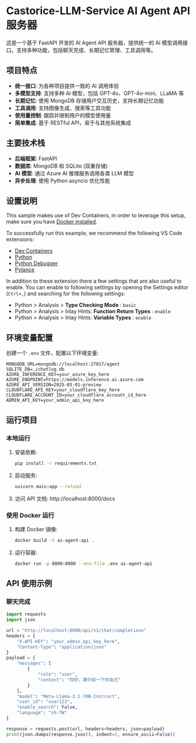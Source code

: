 # Castorice-LLM-Service AI Agent API 服务器

这是一个基于 FastAPI 开发的 AI Agent API 服务器，提供统一的 AI 模型调用接口，支持多种功能，包括聊天完成、长期记忆管理、工具调用等。

## 项目特点

- **统一接口**: 为各种项目提供一致的 AI 调用体验
- **多模型支持**: 支持多种 AI 模型，包括 GPT-4o、GPT-4o-mini、LLaMA 等
- **长期记忆**: 使用 MongoDB 存储用户交互历史，支持长期记忆功能
- **工具调用**: 支持图像生成、搜索等工具功能
- **使用量控制**: 跟踪并限制用户的模型使用量
- **简单集成**: 基于 RESTful API，易于与其他系统集成

## 主要技术栈

- **后端框架**: FastAPI
- **数据库**: MongoDB 和 SQLite (双重存储)
- **AI 模型**: 通过 Azure AI 推理服务调用各类 LLM 模型
- **异步处理**: 使用 Python asyncio 优化性能

## 设置说明

This sample makes use of Dev Containers, in order to leverage this setup, make sure you have [Docker installed](https://www.docker.com/products/docker-desktop).

To successfully run this example, we recommend the following VS Code extensions:

- [Dev Containers](https://marketplace.visualstudio.com/items?itemName=ms-vscode-remote.remote-containers)
- [Python](https://marketplace.visualstudio.com/items?itemName=ms-python.python)
- [Python Debugger](https://marketplace.visualstudio.com/items?itemName=ms-python.debugpy)
- [Pylance](https://marketplace.visualstudio.com/items?itemName=ms-python.vscode-pylance) 

In addition to these extension there a few settings that are also useful to enable. You can enable to following settings by opening the Settings editor (`Ctrl+,`) and searching for the following settings:

- Python > Analysis > **Type Checking Mode** : `basic`
- Python > Analysis > Inlay Hints: **Function Return Types** : `enable`
- Python > Analysis > Inlay Hints: **Variable Types** : `enable`

## 环境变量配置

创建一个 `.env` 文件，配置以下环境变量:

```env
MONGODB_URL=mongodb://localhost:27017/agent
SQLITE_DB=./chatlog.db
AZURE_INFERENCE_KEY=your_azure_key_here
AZURE_ENDPOINT=https://models.inference.ai.azure.com
AZURE_API_VERSION=2025-03-01-preview
CLOUDFLARE_API_KEY=your_cloudflare_key_here
CLOUDFLARE_ACCOUNT_ID=your_cloudflare_account_id_here
ADMIN_API_KEY=your_admin_api_key_here
```

## 运行项目

### 本地运行

1. 安装依赖:
   ```bash
   pip install -r requirements.txt
   ```

2. 启动服务:
   ```bash
   uvicorn main:app --reload
   ```

3. 访问 API 文档: http://localhost:8000/docs

### 使用 Docker 运行

1. 构建 Docker 镜像:
   ```bash
   docker build -t ai-agent-api .
   ```

2. 运行容器:
   ```bash
   docker run -p 8000:8000 --env-file .env ai-agent-api
   ```

## API 使用示例

### 聊天完成

```python
import requests
import json

url = "http://localhost:8000/api/v1/chat/completions"
headers = {
    "X-API-KEY": "your_admin_api_key_here",
    "Content-Type": "application/json"
}
payload = {
    "messages": [
        {
            "role": "user",
            "content": "你好，請介紹一下你自己"
        }
    ],
    "model": "Meta-Llama-3.1-70B-Instruct",
    "user_id": "user123",
    "enable_search": False,
    "language": "zh-TW"
}

response = requests.post(url, headers=headers, json=payload)
print(json.dumps(response.json(), indent=2, ensure_ascii=False))
```
<!-- 
## 将API升级为AI Agent的实施指南

当前系统已经实现了API层面的功能，接下来可以升级为全功能AI Agent。以下是实施路线图：

### 1. 增强工具函数系统

扩展 `app/utils/tools.py` 添加更多工具：

```python
# app/utils/tools.py

async def search_web(query: str) -> str:
    """执行网络搜索并返回结果"""
    # 实现搜索API的集成
    pass

async def analyze_data(data_source: str, query: str) -> dict:
    """分析数据"""
    # 实现数据分析逻辑
    pass

async def execute_tool(tool_name: str, tool_input: any) -> str:
    """工具执行统一入口"""
    tool_map = {
        "search_web": search_web,
        "analyze_data": analyze_data,
        # 添加更多工具
    }
    
    if tool_name not in tool_map:
        return f"错误: 未找到工具 '{tool_name}'"
    
    return await tool_map[tool_name](tool_input)
```

### 2. 实现ReAct框架

创建 `app/services/agent_service.py` 实现思考-行动-观察循环：

```python
# app/services/agent_service.py
from typing import List, Dict, Any
from app.services.llm_service import llm_service
from app.utils.tools import execute_tool

class AgentService:
    def __init__(self):
        self.llm_service = llm_service
        
    async def run_agent(self, user_id: str, task: str, model: str, max_steps: int = 5):
        """执行Agent任务，实现ReAct框架"""
        history = []
        
        for step in range(max_steps):
            # 获取思考和行动
            response = await self.llm_service.get_agent_response(task, history, model)
            
            # 如果决定直接回答
            if response["action"] == "answer":
                return {
                    "status": "complete",
                    "answer": response["action_input"],
                    "steps": history
                }
            
            # 执行工具调用
            observation = await execute_tool(response["action"], response["action_input"])
            history.append({
                "thought": response["thought"],
                "action": response["action"],
                "input": response["action_input"],
                "observation": observation
            })
            
        # 最终回答
        final_response = await self.llm_service.get_final_answer(task, history, model)
        return {
            "status": "complete",
            "answer": final_response,
            "steps": history
        }

agent_service = AgentService()
```

### 3. 添加API端点

在 `app/routers/api.py` 中：

```python
@router.post("/agent/run")
async def run_agent(
    request: schemas.AgentRequest,
    settings: Settings = Depends(get_settings_dependency),
    api_key: str = Depends(get_api_key)
):
    """执行Agent任务"""
    result = await agent_service.run_agent(
        user_id=request.user_id,
        task=request.task,
        model=request.model,
        max_steps=request.max_steps
    )
    
    return result
```

### 4. 关键概念与实施路线图

#### Agent核心组件

1. **工具系统**：Agent可以调用的各种功能
   - 搜索工具：从互联网获取最新信息
   - 数据分析工具：处理各种格式的数据
   - 文件处理工具：读取和处理文件内容

2. **记忆系统**：短期和长期记忆
   - 短期记忆：当前任务的执行历史
   - 长期记忆：用户偏好和过往交互的向量化存储

3. **推理引擎**：基于LLM的决策和思考能力
   - 思考能力：分析问题，合理规划解决方案
   - 行动选择：确定最佳下一步行动
   - 观察分析：理解执行结果，调整后续步骤

4. **规划系统**：分解任务为细化步骤
   - 任务理解：深入理解用户需求
   - 步骤规划：将复杂任务分解为可管理的步骤
   - 适应性调整：根据执行过程中的新信息调整计划

#### 分阶段实施计划

1. **第一阶段**: 构建基本工具系统
   - 实现工具注册机制
   - 添加3-5个核心工具
   - 完成工具执行框架

2. **第二阶段**: 实现ReAct框架
   - 构建"思考-行动-观察"循环
   - 实现推理逻辑和决策机制
   - 建立交互历史记录系统

3. **第三阶段**: 添加任务规划能力
   - 实现任务分析与目标识别
   - 建立递归子目标处理
   - 添加执行计划生成功能

4. **第四阶段**: 增强记忆检索系统
   - 实现嵌入向量存储
   - 添加相似度搜索功能
   - 建立长期记忆更新机制

5. **第五阶段**: 集成完整Agent流程
   - 将所有组件连接为完整流程
   - 添加用户反馈处理
   - 实现错误处理和自动恢复能力

#### 工具系统示例

```python
# 工具注册机制示例
from typing import Dict, Callable, Any, List
import inspect
import asyncio

class ToolRegistry:
    """工具注册系统，管理所有可用工具"""
    
    def __init__(self):
        self._tools: Dict[str, Callable] = {}
        self._tool_descriptions: Dict[str, Dict[str, Any]] = {}
        
    def register(self, name: str, description: str, tool_func: Callable):
        """注册新工具"""
        self._tools[name] = tool_func
        
        # 获取函数参数信息，自动生成参数描述
        sig = inspect.signature(tool_func)
        params = {}
        required = []
        
        for param_name, param in sig.parameters.items():
            if param_name == 'self':
                continue
                
            param_info = {"type": "string"}
            if param.annotation != inspect.Parameter.empty:
                if param.annotation == str:
                    param_info["type"] = "string"
                elif param.annotation == int:
                    param_info["type"] = "integer"
                
            # 检查参数是否有默认值
            if param.default == inspect.Parameter.empty:
                required.append(param_name)
                
            params[param_name] = param_info
        
        # 存储工具描述
        self._tool_descriptions[name] = {
            "name": name,
            "description": description,
            "parameters": {
                "type": "object",
                "properties": params,
                "required": required
            }
        }
```

完整的实施指南、示例代码和实现细节可参考 [AI Agent 实现指南](docs/agent_implementation.md)。

## AI Agent使用指南

一旦您实施了AI Agent功能，可以通过以下方式与Agent交互:

### 1. 使用API直接调用

```python
import requests
import json

url = "http://localhost:8000/api/v1/agent/run"
headers = {
    "X-API-KEY": "your_admin_api_key_here",
    "Content-Type": "application/json"
}
payload = {
    "user_id": "user123",
    "task": "帮我查找深圳明天的天气预报，并分析是否适合户外活动",
    "model": "Meta-Llama-3.1-70B-Instruct",
    "max_steps": 3  # 允许Agent最多执行3个步骤
}

response = requests.post(url, headers=headers, json=payload)
result = response.json()

print("Agent回答:", result["answer"])
print("\n执行步骤:")
for i, step in enumerate(result["steps"], 1):
    print(f"步骤 {i}:")
    print(f"思考: {step['thought']}")
    print(f"行动: {step['action']}")
    print(f"输入: {step['input']}")
    print(f"观察: {step['observation']}")
    print()
```

### 2. 查看执行历史

```python
import requests

url = "http://localhost:8000/api/v1/agent/history/user123"
headers = {
    "X-API-KEY": "your_admin_api_key_here"
}

response = requests.get(url, headers=headers)
history = response.json()["history"]

for item in history:
    print(f"任务: {item['task']}")
    print(f"时间: {item['timestamp']}")
    print(f"回答: {item['answer']}")
    print("---")
```

### 3. 典型用例示例

以下是一些Agent可以处理的典型用例:

#### 数据分析任务

```
"分析sales_data.csv文件，找出销售额最高的三个月，并解释可能的原因"
```

#### 复杂信息检索

```
"收集有关近期人工智能法规的信息，特别是欧盟和美国在2024年出台的新规定"
```

#### 多步骤问题解决

```
"帮我设计一个简单的健身计划，考虑我每周只有3天时间，每次1小时，目标是增肌"
```

#### 创意生成与建议

```
"我需要为一个科技初创公司想出5个可能的名称，公司专注于环保数据分析"
```

### 4. 自定义工具开发

您可以通过以下步骤添加自定义工具:

1. 在 `app/utils/tools.py` 中定义新工具函数
2. 在 `register_tools()` 函数中注册该工具
3. 重启服务以使新工具生效

工具函数示例:

```python
async def generate_chart(data_path: str, chart_type: str, x_column: str, y_column: str) -> str:
    """
    生成数据可视化图表
    
    参数:
    - data_path: 数据文件路径
    - chart_type: 图表类型 (bar, line, scatter)
    - x_column: X轴列名
    - y_column: Y轴列名
    """
    # 实现图表生成逻辑
    # ...
    
    # 返回图表的base64或URL
    return chart_base64
    
# 在register_tools()中注册
tool_registry.register(
    "generate_chart",
    "生成数据可视化图表，支持柱状图、折线图和散点图",
    generate_chart
)
```

## AI Agent最佳实践与故障排除

### 最佳实践

1. **任务清晰明确**
   - 给Agent的任务应该清晰、具体，并明确预期结果
   - 例如："查找2024年第一季度销售数据并制作图表"比"分析销售数据"更好

2. **合理设置步骤限制**
   - 对于简单任务，3-5个步骤通常足够
   - 对于复杂任务，可能需要8-10个步骤，或拆分为多个子任务

3. **设计良好的工具函数**
   - 工具函数应该有明确的单一职责
   - 提供详细的参数说明和错误处理
   - 返回结构化、易于理解的结果

4. **内存使用优化**
   - 对于长对话，使用向量数据库存储历史记忆
   - 实现相关性过滤，只检索与当前任务相关的历史信息

5. **模型选择**
   - 简单任务可使用较小模型如LLaMA-3.1-8B
   - 复杂任务需要更强大的模型如GPT-4o或LLaMA-3.1-70B

### 故障排除

1. **Agent卡在循环中**
   - **症状**: Agent重复执行类似步骤但不取得进展
   - **解决方案**: 
     - 提高提示词清晰度
     - 设置合理的最大步骤数
     - 在AgentService中添加循环检测逻辑

2. **工具执行失败**
   - **症状**: 工具返回错误，Agent无法处理
   - **解决方案**:
     - 改进工具错误处理，返回具体错误信息
     - 在工具函数中添加参数验证
     - 实现自动重试机制

3. **回答不相关或不完整**
   - **症状**: Agent回答与任务不相关或不完整
   - **解决方案**:
     - 改进最终回答提示词，强调任务目标
     - 在回答前添加验证步骤，确保回答相关性
     - 使用更强大的模型

4. **性能问题**
   - **症状**: Agent响应时间过长
   - **解决方案**:
     - 实现工具并行执行
     - 优化数据库查询
     - 对常见任务实现结果缓存

### 日志与监控

有效的日志记录和监控对于排查Agent问题至关重要。确保：

1. 记录每个Agent步骤的详细信息：
   ```python
   logger.info(f"步骤 {step}: 思考={thought}, 行动={action}, 结果={observation[:100]}...")
   ```

2. 监控工具执行时间：
   ```python
   start_time = time.time()
   result = await tool_func(**params)
   execution_time = time.time() - start_time
   logger.debug(f"工具 {tool_name} 执行时间: {execution_time:.2f}s")
   ```

3. 跟踪用户满意度：
   ```python
   @router.post("/agent/feedback")
   async def submit_feedback(
       request: schemas.FeedbackRequest,
       api_key: str = Depends(get_api_key)
   ):
       """提交Agent回答的反馈"""
       # 存储反馈并用于改进Agent
   ```

## 未来扩展方向

本项目作为基础框架，为构建强大的AI Agent提供了起点。以下是一些值得探索的扩展方向：

### 1. 多代理协作系统

实现多个专业Agent协作解决复杂问题：
- 研究Agent：专注于信息检索和分析
- 规划Agent：负责任务分解和规划
- 执行Agent：执行具体操作和工具调用
- 协调Agent：管理其他Agent并整合结果

```python
class AgentCoordinator:
    def __init__(self):
        self.research_agent = ResearchAgent()
        self.planning_agent = PlanningAgent()
        self.execution_agent = ExecutionAgent()
        
    async def solve_problem(self, task: str):
        # 1. 规划阶段
        plan = await self.planning_agent.create_plan(task)
        
        # 2. 研究阶段
        research_results = await self.research_agent.gather_information(task, plan)
        
        # 3. 执行阶段
        result = await self.execution_agent.execute_plan(plan, research_results)
        
        return result
```

### 2. 持久化对话状态

实现支持长期任务和会话的持久化机制：
- 保存Agent执行状态，支持暂停和恢复
- 维护会话上下文，实现跨会话的连续性
- 建立任务队列，处理需要长时间执行的任务

### 3. 自适应智能

让Agent随着使用而变得更智能：
- 基于用户反馈学习和改进决策
- 收集成功的解决方案模式，用于类似问题
- 根据不同任务自动调整策略

### 4. 自定义Agent个性

为不同领域或用途创建专业化Agent：
- 客服Agent：优化对客户问题的响应
- 研究Agent：专注于深入信息检索和分析
- 教育Agent：具有教学能力和耐心解释

### 5. 安全与隐私增强

加强Agent系统的安全性和隐私保护：
- 实现更严格的权限控制和验证机制
- 增加敏感信息检测和隐藏功能
- 提供数据匿名化选项

## 结语

AI Agent代表了人工智能应用的重要发展方向，将大型语言模型从简单的问答系统转变为能够执行复杂任务的智能助手。通过本项目框架，您可以构建适合各种业务场景的智能代理系统。

关键在于循序渐进地实施功能，确保每个组件都经过充分测试，并随着实际使用不断优化。通过合理的架构设计和实施最佳实践，您可以构建出既实用又强大的AI Agent系统，为用户提供真正有价值的智能服务。

无论您是希望创建企业级智能助手，还是专注于特定领域的专业Agent，本框架都可以作为坚实的起点，帮助您快速实现和部署AI Agent应用。

---

**附录: 相关资源**

- [ReAct论文](https://arxiv.org/abs/2210.03629) - 关于思考-行动-观察框架
- [LangChain文档](https://python.langchain.com/docs/get_started/introduction) - 另一个流行的Agent框架
- [FastAPI文档](https://fastapi.tiangolo.com/) - 后端框架官方文档
- [MongoDB Atlas](https://www.mongodb.com/cloud/atlas) - 云数据库服务，适合存储Agent数据 -->
